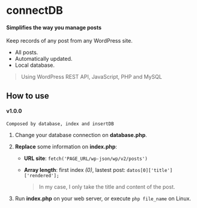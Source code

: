 # connectDB
#### Simplifies the way you manage posts
Keep records of any post from any WordPress site.
 - All posts.
 - Automatically updated.
 - Local database.

> Using WordPress REST API, JavaScript, PHP and MySQL

##  How to use
#### v1.0.0
	Composed by database, index and insertDB

1. Change your database connection on **database.php**.

2. **Replace** some information on **index.php**:

	-  **URL site**:
	`fetch('PAGE_URL/wp-json/wp/v2/posts')`
	
	- **Array length**: first index *(0)*, lastest post:
	`datos[0]['title']['rendered'];`
	
	 	> In my case, I only take the title and content of the post.
3. Run  **index.php** on your web server, or execute `php file_name` on Linux. 
##
